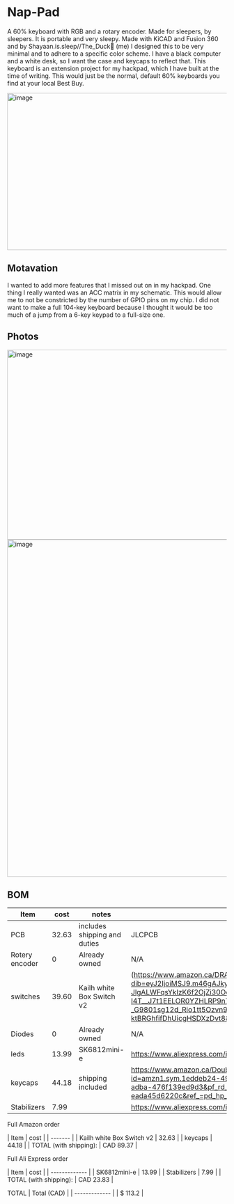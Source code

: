 # Nap-Pad

A 60% keyboard with RGB and a rotary encoder. Made for sleepers, by sleepers. It is portable and very sleepy. Made with KiCAD and Fusion 360 and by Shayaan.is.sleep//The_Duck🦆 (me) I designed this to be very minimal and to adhere to a specific color scheme. I have a black computer and a white desk, so I want the case and keycaps to reflect that. This keyboard is an extension project for my hackpad, which I have built at the time of writing. This would just be the normal, default 60% keyboards you find at your local Best Buy.

<img width="1037" height="361" alt="image" src="https://github.com/user-attachments/assets/0a65aeb9-8659-45eb-a989-bd908214c4ba" />

## Motavation
I wanted to add more features that I missed out on in my hackpad. One thing I really wanted was an ACC matrix in my schematic. This would allow me to not be constricted by the number of GPIO pins on my chip. I did not want to make a full 104-key keyboard because I thought it would be too much of a jump from a 6-key keypad to a full-size one.

## Photos
<img width="1312" height="436" alt="image" src="https://github.com/user-attachments/assets/473ac7d7-2d78-42d8-9943-b3bb727620bd" />

<img width="1140" height="775" alt="image" src="https://github.com/user-attachments/assets/da7d93c5-8963-44d0-a2b8-4c25844b77ba" />

## BOM

| Item  | cost | notes | link |
| ------------- | ------------- | ------------- | ------------- |
| PCB  |  32.63 | includes shipping and duties  |  JLCPCB |
| Rotery encoder  | 0  | Already owned  |  N/A |
|  switches | 39.60  | Kailh white Box Switch v2  | (https://www.amazon.ca/DRAOZA-Mechanical-Keyboard-Waterproof-Dustproof/dp/B0B9BDM57S/ref=sr_1_1?dib=eyJ2IjoiMSJ9.m46gAJky6mvveBdoPM6G0Bqff3t3H-JlgALWFqsYkIzK6f2OjZi30Oqz8CpCR5Ha2FFKmAjoot_OlK31yNlAk_f_K5Uej1uoJ7yzFg2GPCvaAgBfqdJtB9Hp7fzP0INWc6BwC4DnzXwxmzEg411zNKiwnuXnSy-I4T__J7t1EELOR0YZHLRP9n7w3H8bv_dMlrUZwWq0KA-z7J7asj08Q3OI16xCmB2bi29se8Z0EmcR-tu2PRx939jgWnd-GLku6Gw-Yn6LqZ5AD-_G9801sg12d_Rio1tt5Ozvn9Hftco.Jt98DYzyQJYuVERCqe-ktBRGhfifDhUicgHSDXzDvt8&dib_tag=se&keywords=box%2Bwhite%2Bv2%2Bkailh%2Bmx%2Bswitches&qid=1753852675&sr=8-1&th=1)  |
| Diodes  | 0  | Already owned  | N/A  |
|  leds | 13.99  |  SK6812mini-e |  https://www.aliexpress.com/i/4000476037223.html |
| keycaps  |  44.18 | shipping included  |  https://www.amazon.ca/Doubleshot-Keyboard-Switches-Mechanical-Keyboards/dp/B0BNWWVXQ2/?_encoding=UTF8&pd_rd_w=9ngKH&content-id=amzn1.sym.1eddeb24-49ac-4f63-adba-476f139ed9d3%3Aamzn1.symc.a68f4ca3-28dc-4388-a2cf-24672c480d8f&pf_rd_p=1eddeb24-49ac-4f63-adba-476f139ed9d3&pf_rd_r=SZ89S6H40RGR9BQMAZ2N&pd_rd_wg=dmQc3&pd_rd_r=39e621e9-7adb-43c3-bd0f-eada45d6220c&ref_=pd_hp_d_atf_ci_mcx_mr_ca_hp_atf_d&th=1 |
|  Stabilizers | 7.99  |   |  https://www.aliexpress.com/item/1005009141481219.html |

Full Amazon order

| Item | cost |
| ------- |
| Kailh white Box Switch v2 | 32.63 |
| keycaps | 44.18 |
| TOTAL (with shipping): | CAD 89.37 |

Full Ali Express order

| Item | cost |
| ------------- |
| SK6812mini-e | 13.99 |
| Stabilizers | 7.99 |
| TOTAL (with shipping): | CAD 23.83 |

TOTAL
| Total (CAD)  |
| ------------- |
| $ 113.2 |







